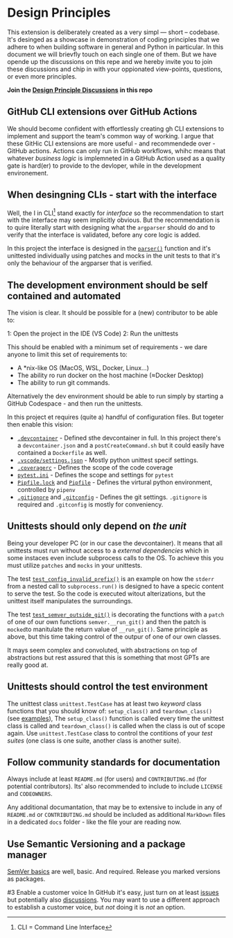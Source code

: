 # Design Principles

This extension is deliberately created as a very simpl — short – codebase. It's desinged as a showcase in demonstration of coding principles that we adhere to when building software in general and Python in particular. In this document we will brievfly touch on each single one of them. But we have opende up the discussions on this repe and we hereby invite you to join these discussions and chip in with your oppionated view-points, questions, or even more principles.

**Join the [Design Principle Discussions](https://github.com/lakruzz/gh-semver/discussions) in this repo**

## GitHub CLI extensions over GitHub Actions
We should become confident with effortlessly creating gh CLI extensions to implement and support the team's common way of working. I argue that these GitHic CLI extensions are more useful - and recommendede over - GitHub actions. Actions can only run in GitHub workflows, whihc means that whatever _business logic_ is implemneted in a GitHub Action used as a quality gate is hard(er) to provide to the devloper, while in the development environement.

## When desingning CLIs - start with the interface
Well, the I in CLI[^cli] stand exactly for _interface_ so the recommendation to start with the interface may seem implicitly obvious. But the recommendation is to quire literally start with designing what the `argparser` should do and to verify that the interface is validated, before any core logic is added.

[^cli]: CLI = Command Line Interface

In this project the interface is designed in the [`parser()`](../gh_semver.py#L29) function and it's unittested individually using patches and mocks in the unit tests to that it's only the behaviour of the argparser that is verified.

## The development environment should be self contained and automated
The vision is clear. It should be possible for a (new) contributor to be able to:

1: Open the project in the IDE (VS Code)
2: Run the unittests

This should be enabled with a minimum set of requirements - we dare anyone to limit this set of requirements to:

- A *nix-like OS (MacOS, WSL, Docker, Linux...)
- The ability ro run docker on the host machine (≈Docker Desktop)
- The ability to run git commands.

Alternatively the dev environment should be able to run simply by starting a GitHub Codespace - and then run the unittests.

In this project et requires (quite a) handful of configuration files. But togeter then enable this vision:

- [`.devcontainer`](../.devcontainer/) - Defined sthe devcontainer in full. In this project there's a `devcontainer.json` and a `postCreateCommand.sh` but it could easily have contained a `Dockerfile` as well.
- [`.vscode/settings.json`](../.vscode/settings.json) - Mostly python unittest specif settings.
- [`.coveragerc`](../.coveragerc) - Defines the scope of the code coverage
- [`pytest.ini`](../pytest.ini) - Defines the scope and settings for `pytest`
- [`Pipfile.lock`](../Pipfile.lock) and [`Pipfile`](../Pipfile) - Defines the virtural python environment, controlled by `pipenv`
- [`.gitignore`](../.gitignore) and [`.gitconfig`](../.gitconfig) - Defines the git settings. `.gitignore` is required and `.gitconfig` is mostly for conveniency.

## Unittests should only depend on _the unit_
Being your developer PC (or in our case the devcontainer). It means that all unittests must run without access to a _external dependencies_ which in some instaces even include subprocess calls to the OS. To achieve this you must utilize `patches` and `mocks` in your unittests.

The test [`test_config_invalid_prefix()`](../tests/test_gh-semver-unittest.py#L82-L90) is an example on how the `stderr` from a nested call to `subprocess.run()` is designed to have a specic content to serve the test. So the code is executed witout alterizations, but the unittest itself manipulates the surroundings.

The test [`test_semver_outside_git()`](../tests/test_gh-semver-unittest.py#L193-L204) is decorating the functions with a `patch` of one of our own functions `semver.__run_git()` and then the patch is `mocked`to manitulate the return value of `__run_git()`. Same principle as above, but this time taking control of the outpur of one of our own classes.

It mays seem complex and convoluted, with abstractions on top of abstractions but rest assured that this is something that most GPTs are really good at.

## Unittests should control the test environment

The unittest class `unittest.TestCase` has at least two _keyword_ class functions that you should know of: `setup_class()` and `teardown_class()` (see [examples](https://github.com/lakruzz/gh-semver/blob/a8c079b7a67db25fc58a48e841d961d7af758064/tests/test_gh-semver-smoketest.py#L10-L24)), The `setup_class()` function is called every time the unittest class is called and `teardown_class()` is called when the class is out of scope again. Use `unittest.TestCase` class to control the contitions of your _test suites_ (one class is one suite, another class is another suite).

## Follow community standards for documentation

Always include at least `README.md` (for users) and `CONTRIBUTING.md` (for potential contributors). Its' also recommended to include to include `LICENSE` and `CODEOWNERS`.

Any additional documantation, that may be to extensive to include in any of `README.md` or `CONTRIBUTING.md` should be included as additional `MarkDown` files in a dedicated `docs` folder - like the file your are reading now.

## Use Semantic Versioning and a package manager
[SemVer basics](../README.md#semver-basics) are well, basic. And required. Release you marked versions as packages.

#3 Enable a customer voice
In GitHub it's easy, just turn on at least [issues](https://github.com/lakruzz/gh-semver/issues) but potentially also [discussions](https://github.com/lakruzz/gh-semver/discussions). You may want to use a different approach to establish a customer voice, but _not_ doing it is _not_ an option.


